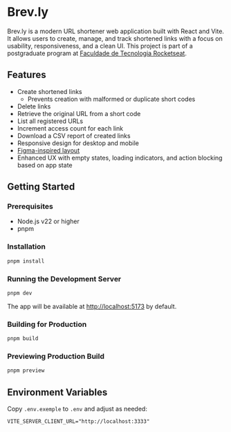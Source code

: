 # Brev.ly

Brev.ly is a modern URL shortener web application built with React and Vite. It allows users to create, manage, and track shortened links with a focus on usability, responsiveness, and a clean UI. This project is part of a postgraduate program at [Faculdade de Tecnologia Rocketseat](https://www.rocketseat.com.br/).

## Features

- Create shortened links
  - Prevents creation with malformed or duplicate short codes
- Delete links
- Retrieve the original URL from a short code
- List all registered URLs
- Increment access count for each link
- Download a CSV report of created links
- Responsive design for desktop and mobile
- [Figma-inspired layout](https://www.figma.com/community/file/1234567890)
- Enhanced UX with empty states, loading indicators, and action blocking based on app state

## Getting Started

### Prerequisites

- Node.js v22 or higher
- pnpm

### Installation

```bash
pnpm install
```

### Running the Development Server

```bash
pnpm dev
```

The app will be available at [http://localhost:5173](http://localhost:5173) by default.

### Building for Production

```bash
pnpm build
```

### Previewing Production Build

```bash
pnpm preview
```

## Environment Variables

Copy `.env.exemple` to `.env` and adjust as needed:

```env
VITE_SERVER_CLIENT_URL="http://localhost:3333"
```